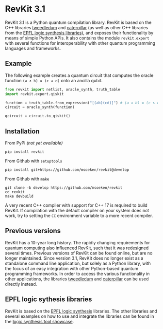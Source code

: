 # RevKit 3.1

RevKit 3.1 is a Python quantum compilation library.  RevKit is based on the C++
libraries [tweedledum](https://github.com/boschmitt/tweedledum) and
[caterpillar](https://github.com/gmeuli/caterpillar) (as well as other C++
libraries from the
[EPFL logic synthesis libraries](https://github.com/lsils/lstools-showcase)),
and exposes their functionality by means of simple Python APIs.  It also
contains the module `revkit.export` with several functions for interoperability
with other quantum programming languages and frameworks.

## Example

The following example creates a quantum circuit that computes the oracle
function `(a ∧ b) ⊕ (c ∧ d)` onto an ancilla qubit.

```python
from revkit import netlist, oracle_synth, truth_table
import revkit.export.qiskit

function = truth_table.from_expression("[(ab)(cd)]") # (a ∧ b) ⊕ (c ∧ d)
circuit = oracle_synth(function)

qcircuit = circuit.to_qiskit()
```

## Installation

From PyPi *(not yet available)*

```
pip install revkit
```

From Github with `setuptools`

```
pip install git+https://github.com/msoeken/revkit@develop
```

From Github with `make`

```
git clone -b develop https://github.com/msoeken/revkit
cd revkit
make devbuild
```

A very recent C++ compiler with support for C++ 17 is required to build RevKit.
If compilation with the default compiler on your system does not work, try to
setting the `CC` environment variable to a more recent compiler.

## Previous versions

RevKit has a 10-year long history. The rapidly changing requirements for
quantum computing also influenced RevKit, such that it was redesigned several
times. Previous versions of RevKit can be found online, but are no longer
maintained. Since version 3.1, RevKit does no longer exist as a standalone
command line application, but solely as a Python library, with the focus of an
easy integration with other Python-based quantum programming frameworks. In
order to access the various functionality in other applications, the libraries
[tweedledum](https://github.com/boschmitt/tweedledum) and
[caterpillar](https://github.com/gmeuli/caterpillar) can be used directly
instead.

## EPFL logic sythesis libraries

RevKit is based on the [EPFL logic synthesis](https://lsi.epfl.ch/page-138455-en.html) libraries.  The other libraries and several examples on how to use and integrate the libraries can be found in the [logic synthesis tool showcase](https://github.com/lsils/lstools-showcase).

